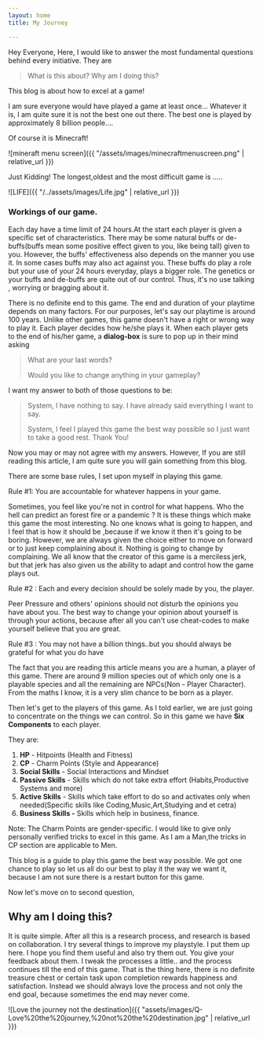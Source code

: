 ```yaml
---
layout: home
title: My Journey

---
```


Hey Everyone,
Here, I would like to answer the most fundamental questions behind every initiative. They are

>  What is this about?
>  Why am I doing this?

This blog is about how to excel at a game!

I am sure everyone would have played a game at least once... Whatever it is, I am quite sure it is not the best one out there. The best one is played by approximately 8 billion people....

Of course it is Minecraft!

![mineraft menu screen]({{ "/assets/images/minecraftmenuscreen.png" | relative_url }})

Just Kidding!
The longest,oldest and the most difficult game is .....

![LIFE]({{ "/../assets/images/Life.jpg" | relative_url }})



### Workings of our game.

Each day have a time limit of 24 hours.At the start each player is given a specific set of characteristics. There may be some natural buffs or de-buffs(buffs mean some positive effect given to you, like being tall) given to you.  However, the buffs' effectiveness also depends on the manner you use it. In some cases buffs may also act against you. These buffs do play a role but your use of your 24 hours  everyday, plays a bigger role. The genetics or your buffs and de-buffs are quite out of our control. Thus, it's no use talking , worrying or bragging about it.

There is no definite end to this game. The end and duration of your playtime depends on many factors. For our purposes, let's say our playtime is around 100 years. Unlike other games, this game doesn't have a right or wrong way to play it. Each player decides how he/she plays it. When each player gets to the end of his/her game, a **dialog-box** is sure to pop up in their mind asking

> What are your last words?
>
> Would you like to change anything in your gameplay?

I want my answer to both of those questions to be:

>System, I have nothing to say. I have already  said everything I want to say.
>
>System, I feel I played this game the best way possible so I just want to take a good rest. Thank You!

Now you may or may not agree with my answers. However, If you are still reading this article, I am quite sure you will gain something from this blog.

There are some base rules, I set upon myself in playing this game.

Rule #1: You are accountable for whatever happens in your game.

Sometimes, you feel like you're not in control for what happens. Who the hell can predict an forest fire or a pandemic ? It is these things which make this game the most interesting. No one knows what is going to happen, and I feel that is how it should be ,because if we know it then it's going to be boring. However, we are always given the choice either to move on forward or to just keep complaining about it. Nothing is going to change by complaining. We all know that the creator of this game is a merciless jerk, but that jerk has also given us the ability to adapt and control how the game plays out.

Rule #2 : Each and every decision should be solely made by you, the player.

Peer Pressure and others' opinions should not disturb the opinions you have about you. The best way to change your opinion about yourself is through your actions, because after all you can't use cheat-codes to make yourself believe that you are great.

Rule #3 : You may not have a billion things..but you should always be grateful for what you do have

The fact that you are reading this article means you are a human, a player of this game. There are around 9 million species out of which only one is a playable species and all the remaining are NPCs(Non - Player Character). From the maths I know, it is a very slim chance to be born as a player.

Then let's get to the players of this game. As I told earlier, we are just going to concentrate on the things we can control. So in this game we have **Six Components** to each player.

They are:

1. **HP** - Hitpoints (Health and Fitness)
2. **CP** - Charm Points (Style and Appearance)
3. **Social Skills** - Social Interactions and Mindset
4. **Passive Skills** - Skills which do not take extra effort (Habits,Productive Systems and more)
5. **Active Skills** - Skills which take effort to do so and activates only when needed(Specific skills like Coding,Music,Art,Studying and et cetra)
6. **Business Skills -** Skills which help in business, finance.

Note: The Charm Points are gender-specific. I would like to give only personally verified tricks to excel in this game. As I am a Man,the tricks in CP section are applicable to Men.

This blog is a guide to play this game the best way possible. We got one chance to play so let us all do our best to play it the way we want it, because I am not sure there is a restart button for this game.

Now let's move on to second question,

## **Why am I doing this?**

It is quite simple. After all this is a research process, and research is based on collaboration. I try several things to improve my playstyle. I put them up here. I hope you find them useful and also try them out. You give your feedback about them. I tweak the processes a little.. and the process continues till the end of this game. That is the thing here, there is no definite treasure chest or certain task upon completion rewards happiness and satisfaction. Instead we should always love the process and not only the end goal, because sometimes the end may never come.

![Love the journey not the destination]({{ "assets/images/Q-Love%20the%20journey,%20not%20the%20destination.jpg" | relative_url }})

